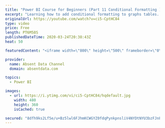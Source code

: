 ```yaml
---
title: "Power BI Course for Beginners (Part 11 Conditional Formatting )"
excerpt: "Learning how to add conditional formatting to graphs tables. Utilize colors and icons to deliver quick insights"
originalUrl: https://youtube.com/watch?v=ci5-CptHC84
type: video
price: Free
length: PT6M58S
publishedDateTime: 2020-03-24T20:38:43Z
heat: 50

featuredContent: "<iframe width=\"800\" height=\"500\" frameborder=\"0\" src=\"https://www.youtube.com/embed/ci5-CptHC84\" allow=\"accelerometer; autoplay; encrypted-media; gyroscope; picture-in-picture\" allowfullscreen></iframe>"

provider:
  name: Absent Data Channel
  domain: absentdata.com

topics:
  - Power BI

images:
  - url: https://i.ytimg.com/vi/ci5-CptHC84/hqdefault.jpg
    width: 480
    height: 360
    isCached: true

secured: "8dfh9ks2Lf5e/u+Bz5lwl6FJhmKCWGYZ0fdqPynkpnsliV4NYDtNYU3bzFJnPZXzACXQPnheBXIlQcvi+nMsMj6c95LtB9nXMUFd3dgnjQEpDBKVP5uGpzYdUjr/d3yB67rKJcjslysSZLYcdAnMDlYXQV5PofSGtdX0tjVDflAhAuYvootyXLZMvM7GZm9GsG1jLkti7QvmRufXD+pBEAC731amg/et4F4+IDy6YwjTcXkCvFDUhK1AcDVtVTmkBT/U6soKFfNVrGQUkEQKF9jpJ/M9P+2bp6OJoHml0vmyPun5FoImkVCDnG4YiLDt2C4qZIaTCpyU1ehDGQZR9ystH42HdvkYOvX2ZDWnb2WElBgRovMpgGjDfXx+RCWhlopVlOmWGuTvC1Gnb0dt9iOkdpd96LTqecaWdZryfes=;2fzPI5LTzb9I00Dx3I8CZw=="
---
```


